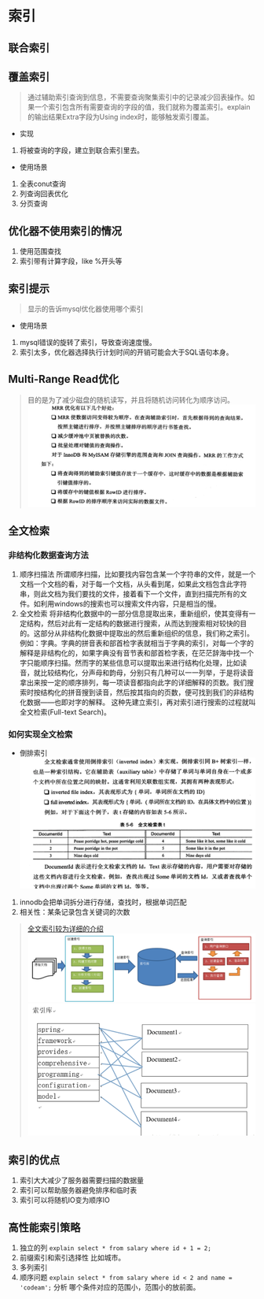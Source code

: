 # 索引

## 联合索引

## 覆盖索引
>通过辅助索引查询到信息，不需要查询聚集索引中的记录减少回表操作。如果一个索引包含所有需要查询的字段的值，我们就称为覆盖索引。explain的输出结果Extra字段为Using index时，能够触发索引覆盖。

- 实现
1. 将被查询的字段，建立到联合索引里去。

- 使用场景
1. 全表conut查询
2. 列查询回表优化
3. 分页查询

## 优化器不使用索引的情况
1. 使用范围查找
2. 索引带有计算字段，like %开头等

## 索引提示
>显示的告诉mysql优化器使用哪个索引
- 使用场景
1. mysql错误的旋转了索引，导致查询速度慢。
2. 索引太多，优化器选择执行计划时间的开销可能会大于SQL语句本身。

## Multi-Range Read优化
>目的是为了减少磁盘的随机读写，并且将随机访问转化为顺序访问。
![MRR优化的好处](../../img/MRR优化的好处.png)

## 全文检索

### 非结构化数据查询方法
1. 顺序扫描法
所谓顺序扫描，比如要找内容包含某一个字符串的文件，就是一个文档一个文档的看，对于每一个文档，从头看到尾，如果此文档包含此字符串，则此文档为我们要找的文件，接着看下一个文件，直到扫描完所有的文件。如利用windows的搜索也可以搜索文件内容，只是相当的慢。
2. 全文检索
将非结构化数据中的一部分信息提取出来，重新组织，使其变得有一定结构，然后对此有一定结构的数据进行搜索，从而达到搜索相对较快的目的。这部分从非结构化数据中提取出的然后重新组织的信息，我们称之索引。 
例如：字典。字典的拼音表和部首检字表就相当于字典的索引，对每一个字的解释是非结构化的，如果字典没有音节表和部首检字表，在茫茫辞海中找一个字只能顺序扫描。然而字的某些信息可以提取出来进行结构化处理，比如读音，就比较结构化，分声母和韵母，分别只有几种可以一一列举，于是将读音拿出来按一定的顺序排列，每一项读音都指向此字的详细解释的页数。我们搜索时按结构化的拼音搜到读音，然后按其指向的页数，便可找到我们的非结构化数据——也即对字的解释。 
这种先建立索引，再对索引进行搜索的过程就叫全文检索(Full-text Search)。

### 如何实现全文检索
- 倒排索引
![全文检索-倒排索引](../../img/全文检索-倒排索引.png)
1. innodb会把单词拆分进行存储，查找时，根据单词匹配
2. 相关性：某条记录包含关键词的次数
>[全文索引较为详细的介绍](https://blog.csdn.net/qq_16162981/article/details/70142166)
![全文索引](../../img/全文索引.png)
![全文索引-1](../../img/全文索引-1.png)


## 索引的优点
1. 索引大大减少了服务器需要扫描的数据量
2. 索引可以帮助服务器避免排序和临时表
3. 索引可以将随机IO变为顺序IO

## 高性能索引策略
1. 独立的列
`explain select * from salary where id + 1 = 2; `
2. 前缀索引和索引选择性
比如城市。
3. 多列索引
4. 顺序问题
`explain select * from salary where id < 2 and name = 'codeam';`
分析 哪个条件对应的范围小，范围小的放前面。